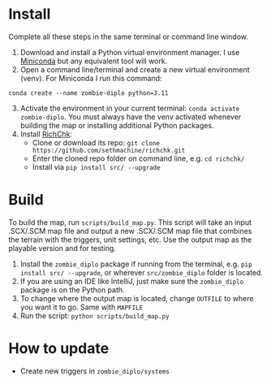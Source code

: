 # Install

Complete all these steps in the same terminal or command line window.

1.  Download and install a Python virtual environment manager.  I use [Miniconda](https://www.anaconda.com/docs/getting-started/miniconda/main) but any equivalent tool will work.
2.  Open a command line/terminal and create a new virtual environment (venv).  For Miniconda I run this command:
```shell
conda create --name zombie-diplo python=3.11
```
3.  Activate the environment in your current terminal: `conda activate zombie-diplo`.  You must always have the venv activated whenever building the map or installing additional Python packages.
4.  Install [RichChk](https://github.com/sethmachine/richchk):
    * Clone or download its repo: `git clone https://github.com/sethmachine/richchk.git`
    * Enter the cloned repo folder on command line, e.g. `cd richchk/`
    * Install via `pip install src/ --upgrade`

# Build

To build the map, run `scripts/build_map.py`.  This script will take an input .SCX/.SCM map file and output a new .SCX/.SCM map file that combines the terrain with the triggers, unit settings, etc.  Use the output map as the playable version and for testing.

1.  Install the `zombie_diplo` package if running from the terminal, e.g. `pip install src/ --upgrade`, or wherever `src/zombie_diplo` folder is located.
2.  If you are using an IDE like IntelliJ, just make sure the `zombie_diplo` package is on the Python path.
3.  To change where the output map is located, change `OUTFILE` to where you want it to go.  Same with `MAPFILE`
4.  Run the script: `python scripts/build_map.py`

# How to update

* Create new triggers in `zombie_diplo/systems`


